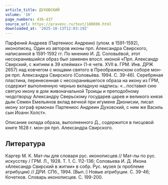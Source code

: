 ```yaml
---
article_title: ДУХОВСКИЙ
volume: '16'
page_numbers: 436-437
source_url: https://pravenc.ru/text/180696.html
downloaded_at: '2025-10-13T12:03:19Z'
---
```


Парфений Андреев (Партениос Андреин) (упом. в 1591-1592), иконописец. Один из авторов иконы прп. Александра Свирского, написанной в 1591-1592 гг. По мнению И. Д. Соловьёвой, этот несохранившийся образ был заменен впосл. иконой «Прп. Александр Свирский, с житием в 39 клеймах» (1-я четв. XVII в. ГРМ. Инв. ДРЖ 2657) над ковчегом с мощами святого в Преображенском соборе мон-ря прп. Александра Свирского (Соловьёва. 1994. С. 39-46). Серебряная пластина, перенесенная с несохранившегося образа на икону из ГРМ, содержит выполненную чернью вкладную надпись: «…поставил сию святую икону в дом живоначальной Троицы и преподобному чюдотворцу Александру Сверьскому государев царев и великого князя дьяк Семен Емельянов вклад вечной при игумене Дионисии, писал икону зограф ермонах Партениос Андреин Духовский, с ним же Василь сын Иоанн Холст».

Описание оклада образа, выполненного Д., содержится в писцовой книге 1628 г. мон-ря прп. Александра Свирского.

## Литература

Каргер М. К. Мат-лы для словаря рус. иконописцев // Мат-лы по рус. искусству / ГРМ. Л., 1928. Т. 1. С. 112-136; Соловьева И. Д. Икона «Александр Свирский в житии» в собр. Рус. музея (к проблеме атрибуции) // ДРИ. СПб., 1994. [Вып.:] Новые атрибуции. С. 39-46; Кочетков. Словарь иконописцев. С. 199-200.
